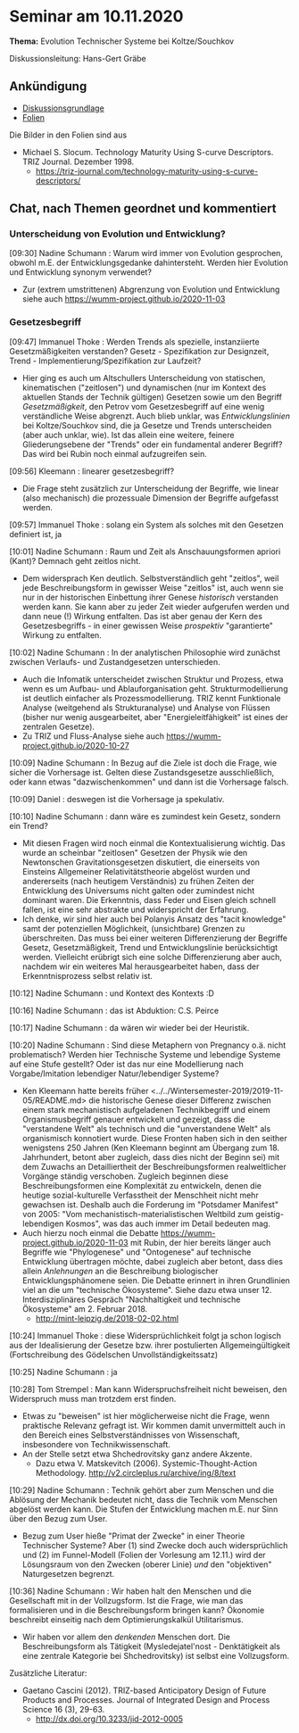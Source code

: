 # Seminar am 10.11.2020

__Thema:__ Evolution Technischer Systeme bei Koltze/Souchkov 

Diskussionsleitung: Hans-Gert Gräbe

## Ankündigung

* [Diskussionsgrundlage](Graebe-20201110.pdf)
* [Folien](Folien-20201110.pdf)

Die Bilder in den Folien sind aus
* Michael S. Slocum. Technology Maturity Using S-curve Descriptors.  TRIZ
  Journal. Dezember 1998.
  * <https://triz-journal.com/technology-maturity-using-s-curve-descriptors/>

## Chat, nach Themen geordnet und kommentiert

### Unterscheidung von Evolution und Entwicklung?

[09:30] Nadine Schumann : Warum wird immer von Evolution gesprochen, obwohl
m.E. der Entwicklungsgedanke dahintersteht.  Werden hier Evolution und
Entwicklung synonym verwendet?
* Zur (extrem umstrittenen) Abgrenzung von Evolution und Entwicklung siehe
  auch <https://wumm-project.github.io/2020-11-03>

### Gesetzesbegriff

[09:47] Immanuel Thoke : Werden Trends als spezielle, instanziierte
Gesetzmäßigkeiten verstanden? Gesetz - Spezifikation zur Designzeit, Trend -
Implementierung/Spezifikation zur Laufzeit?
* Hier ging es auch um Altschullers Unterscheidung von statischen,
  kinematischen ("zeitlosen") und dynamischen (nur im Kontext des aktuellen
  Stands der Technik gültigen) Gesetzen sowie um den Begriff
  _Gesetzmäßigkeit_, den Petrov vom Gesetzesbegriff auf eine wenig
  verständliche Weise abgrenzt. Auch blieb unklar, was _Entwicklungslinien_
  bei Koltze/Souchkov sind, die ja Gesetze und Trends unterscheiden (aber auch
  unklar, wie). Ist das allein eine weitere, feinere Gliederungsebene der
  "Trends" oder ein fundamental anderer Begriff? Das wird bei Rubin noch
  einmal aufzugreifen sein.

[09:56] Kleemann : linearer gesetzesbegriff?
* Die Frage steht zusätzlich zur Unterscheidung der Begriffe, wie linear (also
  mechanisch) die prozessuale Dimension der Begriffe aufgefasst werden.

[09:57] Immanuel Thoke : solang ein System als solches mit den Gesetzen
definiert ist, ja

[10:01] Nadine Schumann : Raum und Zeit als Anschauungsformen apriori (Kant)?
Demnach geht zeitlos nicht.
* Dem widersprach Ken deutlich. Selbstverständlich geht "zeitlos", weil jede
  Beschreibungsform in gewisser Weise "zeitlos" ist, auch wenn sie nur in der
  historischen Einbettung ihrer Genese _historisch_ verstanden werden kann.
  Sie kann aber zu jeder Zeit wieder aufgerufen werden und dann neue (!)
  Wirkung entfalten.  Das ist aber genau der Kern des Gesetzesbegriffs - in
  einer gewissen Weise _prospektiv_ "garantierte" Wirkung zu entfalten.

[10:02] Nadine Schumann : In der analytischen Philosophie wird zunächst
zwischen Verlaufs- und Zustandgesetzen unterschieden.
* Auch die Infomatik unterscheidet zwischen Struktur und Prozess, etwa wenn es
  um Aufbau- und Ablauforganisation geht.  Strukturmodellierung ist deutlich
  einfacher als Prozessmodellierung. TRIZ kennt Funktionale Analyse
  (weitgehend als Strukturanalyse) und Analyse von Flüssen (bisher nur wenig
  ausgearbeitet, aber "Energieleitfähigkeit" ist eines der zentralen Gesetze).
* Zu TRIZ und Fluss-Analyse siehe auch
  <https://wumm-project.github.io/2020-10-27>

[10:09] Nadine Schumann : In Bezug auf die Ziele ist doch die Frage, wie
sicher die Vorhersage ist. Gelten diese Zustandsgesetze ausschließlich, oder
kann etwas "dazwischenkommen" und dann ist die Vorhersage falsch.

[10:09] Daniel : deswegen ist die Vorhersage ja spekulativ.

[10:10] Nadine Schumann : dann wäre es zumindest kein Gesetz, sondern ein
Trend?
* Mit diesen Fragen wird noch einmal die Kontextualisierung wichtig.  Das
  wurde an scheinbar "zeitlosen" Gesetzen der Physik wie den Newtonschen
  Gravitationsgesetzen diskutiert, die einerseits von Einsteins Allgemeiner
  Relativitätstheorie abgelöst wurden und andererseits (nach heutigem
  Verständnis) zu frühen Zeiten der Entwicklung des Universums nicht galten
  oder zumindest nicht dominant waren.  Die Erkenntnis, dass Feder und Eisen
  gleich schnell fallen, ist eine sehr abstrakte und widerspricht der
  Erfahrung.
* Ich denke, wir sind hier auch bei Polanyis Ansatz des "tacit knowledge" samt
  der potenziellen Möglichkeit, (unsichtbare) Grenzen zu überschreiten. Das
  muss bei einer weiteren Differenzierung der Begriffe Gesetz,
  Gesetzmäßigkeit, Trend und Entwicklungslinie berücksichtigt werden.
  Vielleicht erübrigt sich eine solche Differenzierung aber auch, nachdem wir
  ein weiteres Mal herausgearbeitet haben, dass der Erkenntnisprozess selbst
  relativ ist.

[10:12] Nadine Schumann : und Kontext des Kontexts :D

[10:16] Nadine Schumann : das ist Abduktion: C.S. Peirce

[10:17] Nadine Schumann : da wären wir wieder bei der Heuristik.

[10:20] Nadine Schumann : Sind diese Metaphern von Pregnancy o.ä. nicht
problematisch? Werden hier Technische Systeme und lebendige Systeme auf eine
Stufe gestellt? Oder ist das nur eine Modellierung nach Vorgabe/Imitation
lebendiger Natur/lebendiger Systeme?

* Ken Kleemann hatte bereits früher
  <../../Wintersemester-2019/2019-11-05/README.md> die historische Genese
  dieser Differenz zwischen einem stark mechanistisch aufgeladenen
  Technikbegriff und einem Organismusbegriff genauer entwickelt und gezeigt,
  dass die "verstandene Welt" als technisch und die "unverstandene Welt" als
  organismisch konnotiert wurde. Diese Fronten haben sich in den seither
  wenigstens 250 Jahren (Ken Kleemann beginnt am Übergang zum 18. Jahrhundert,
  betont aber zugleich, dass dies nicht der Beginn sei) mit dem Zuwachs an
  Detailliertheit der Beschreibungsformen realweltlicher Vorgänge ständig
  verschoben. Zugleich beginnen diese Beschreibungsformen eine Komplexität zu
  entwickeln, denen die heutige sozial-kulturelle Verfasstheit der Menschheit
  nicht mehr gewachsen ist.  Deshalb auch die Forderung im "Potsdamer
  Manifest" von 2005: "Vom mechanistisch-materialistischen Weltbild zum
  geistig-lebendigen Kosmos", was das auch immer im Detail bedeuten mag.
* Auch hierzu noch einmal die Debatte
  <https://wumm-project.github.io/2020-11-03> mit Rubin, der hier bereits
  länger auch Begriffe wie "Phylogenese" und "Ontogenese" auf technische
  Entwicklung übertragen möchte, dabei zugleich aber betont, dass dies allein
  _Anlehnungen_ an die Beschreibung biologischer Entwicklungsphänomene seien.
  Die Debatte erinnert in ihren Grundlinien viel an die um "technische
  Ökosysteme". Siehe dazu etwa unser 12. Interdisziplinäres Gespräch
  "Nachhaltigkeit und technische Ökosysteme" am 2. Februar 2018.
  * <http://mint-leipzig.de/2018-02-02.html>

[10:24] Immanuel Thoke : diese Widersprüchlichkeit folgt ja schon logisch aus
der Idealisierung der Gesetze bzw. ihrer postulierten Allgemeingültigkeit
(Fortschreibung des Gödelschen Unvollständigkeitssatz)

[10:25] Nadine Schumann : ja

[10:28] Tom Strempel : Man kann Widerspruchsfreiheit nicht beweisen, den
Widerspruch muss man trotzdem erst finden.
* Etwas zu "beweisen" ist hier möglicherweise nicht die Frage, wenn praktische
  Relevanz gefragt ist. Wir kommen damit unvermittelt auch in den Bereich
  eines Selbstverständnisses von Wissenschaft, insbesondere von
  Technikwissenschaft.
* An der Stelle setzt etwa Shchedrovitsky ganz andere Akzente.  
  * Dazu etwa V. Matskevitch (2006). Systemic-Thought-Action Methodology.
    <http://v2.circleplus.ru/archive/ing/8/text>

[10:29] Nadine Schumann : Technik gehört aber zum Menschen und die Ablösung
der Mechanik bedeutet nicht, dass die Technik vom Menschen abgelöst werden
kann. Die Stufen der Entwicklung machen m.E. nur Sinn über den Bezug zum User. 
* Bezug zum User hieße "Primat der Zwecke" in einer Theorie Technischer
  Systeme?  Aber (1) sind Zwecke doch auch widersprüchlich und (2) im
  Funnel-Modell (Folien der Vorlesung am 12.11.) wird der Lösungsraum von den
  Zwecken (oberer Linie) _und_ den "objektiven" Naturgesetzen begrenzt. 

[10:36] Nadine Schumann : Wir haben halt den Menschen und die Gesellschaft mit
in der Vollzugsform. Ist die Frage, wie man das formalisieren und in die
Beschreibungsform bringen kann? Ökonomie beschreibt einseitig nach dem
Optimierungskalkül Utilitarismus.
* Wir haben vor allem den _denkenden_ Menschen dort. Die Beschreibungsform als
  Tätigkeit (Mysledejatel'nost - Denktätigkeit als eine zentrale Kategorie bei
  Shchedrovitsky) ist selbst eine Vollzugsform.

Zusätzliche Literatur:
* Gaetano Cascini (2012). TRIZ-based Anticipatory Design of Future Products
  and Processes. Journal of Integrated Design and Process Science 16 (3),
  29-63.  
  * <http://dx.doi.org/10.3233/jid-2012-0005>

